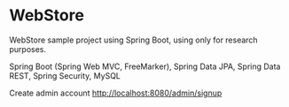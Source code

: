 # WebStore
WebStore sample project using Spring Boot, using only for research purposes.

Spring Boot (Spring Web MVC, FreeMarker), Spring Data JPA, Spring Data REST, Spring Security, MySQL

Create admin account [http://localhost:8080/admin/signup](http://localhost:8080/admin/signup)

